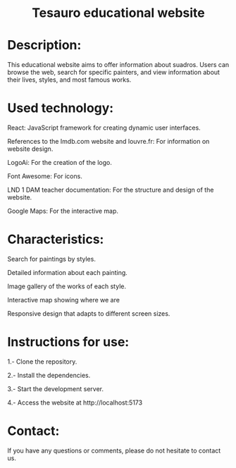 <h1 align="center"> Tesauro educational website </h1>

<h1>Description:</h1>
This educational website aims to offer information about suadros. Users can browse the web, search for specific painters, and view information about their lives, styles, and most famous works.

<h1>Used technology:</h1>
<p>React: JavaScript framework for creating dynamic user interfaces.</p>
<p>References to the Imdb.com website and louvre.fr: For information on website design.</p>
<p>LogoAi: For the creation of the logo.</p>
<p>Font Awesome: For icons.</p>
<p>LND 1 DAM teacher documentation: For the structure and design of the website.</p>
<p>Google Maps: For the interactive map.</p>

<h1>Characteristics:</h1>
<p>Search for paintings by styles.</p>
<p>Detailed information about each painting.</p>
<p>Image gallery of the works of each style.</p>
<p>Interactive map showing where we are</p>
<p>Responsive design that adapts to different screen sizes.</p>

<h1>Instructions for use:</h1>
<p>1.- Clone the repository.</p>
<p>2.- Install the dependencies.</p>
<p>3.- Start the development server.</p>
<p>4.- Access the website at http://localhost:5173</p>

<h1>Contact:</h1>
If you have any questions or comments, please do not hesitate to contact us.
